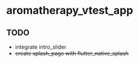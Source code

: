 # aromatherapy_vtest_app

## TODO
- integrate intro_slider
- ~~create splash_page with flutter_native_splash~~